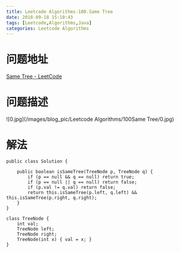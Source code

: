 ```yaml
---
title: Leetcode Algorithms-100.Same Tree
date: 2018-09-18 15:10:43
tags: [Leetcode,Algorithms,Java]
categories: Leetcode Algorithms
---
```


# 问题地址

[Same Tree - LeetCode](https://leetcode.com/problems/same-tree/description/)

# 问题描述

![0.jpg](/images/blog_pic/Leetcode Algorithms/100Same Tree/0.jpg)

<!-- more -->

# 解法

```
public class Solution {

    public boolean isSameTree(TreeNode p, TreeNode q) {
        if (p == null && q == null) return true;
        if (p == null || q == null) return false;
        if (p.val != q.val) return false;
        return this.isSameTree(p.left, q.left) && this.isSameTree(p.right, q.right);
    }
}

class TreeNode {
    int val;
    TreeNode left;
    TreeNode right;
    TreeNode(int x) { val = x; }
}
```